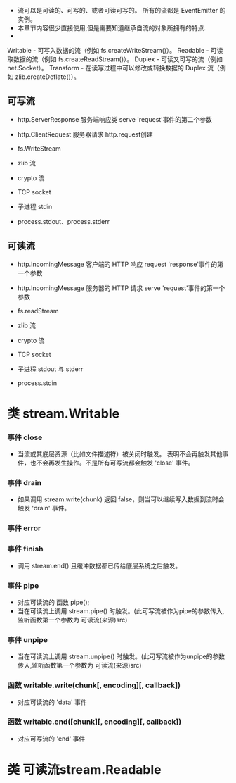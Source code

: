 - 流可以是可读的、可写的、或者可读可写的。 所有的流都是 EventEmitter 的实例。
- 本章节内容很少直接使用,但是需要知道继承自流的对象所拥有的特点.
- 
Writable - 可写入数据的流（例如 fs.createWriteStream()）。
Readable - 可读取数据的流（例如 fs.createReadStream()）。
Duplex - 可读又可写的流（例如 net.Socket）。
Transform - 在读写过程中可以修改或转换数据的 Duplex 流（例如 zlib.createDeflate()）。

## 可写流 
- http.ServerResponse 服务端响应类    serve 'request'事件的第二个参数
- http.ClientRequest 服务器请求  http.request创建 
- fs.WriteStream

- zlib 流
- crypto 流
- TCP socket
- 子进程 stdin
- process.stdout、process.stderr

## 可读流  
- http.IncomingMessage  客户端的 HTTP 响应   request  'response'事件的第一个参数
- http.IncomingMessage 服务器的 HTTP 请求      serve 'request'事件的第一个参数
- fs.readStream

- zlib 流
- crypto 流
- TCP socket
- 子进程 stdout 与 stderr
- process.stdin

# 类 stream.Writable 

### 事件 close
- 当流或其底层资源（比如文件描述符）被关闭时触发。 表明不会再触发其他事件，也不会再发生操作。不是所有可写流都会触发 'close' 事件。

### 事件 drain
- 如果调用 stream.write(chunk) 返回 false，则当可以继续写入数据到流时会触发 'drain' 事件。

### 事件 error

### 事件 finish
- 调用 stream.end() 且缓冲数据都已传给底层系统之后触发。

### 事件 pipe
- 对应可读流的 函数 pipe();  
- 当在可读流上调用 stream.pipe() 时触发。(此可写流被作为pipe的参数传入,监听函数第一个参数为 可读流(来源)src)

###  事件 unpipe
- 当在可读流上调用 stream.unpipe() 时触发。(此可写流被作为unpipe的参数传入,监听函数第一个参数为 可读流(来源)src)

### 函数  writable.write(chunk[, encoding][, callback])
- 对应可读流的 'data' 事件

### 函数 writable.end([chunk][, encoding][, callback])
- 对应可写流的 'end' 事件

# 类 可读流stream.Readable
 